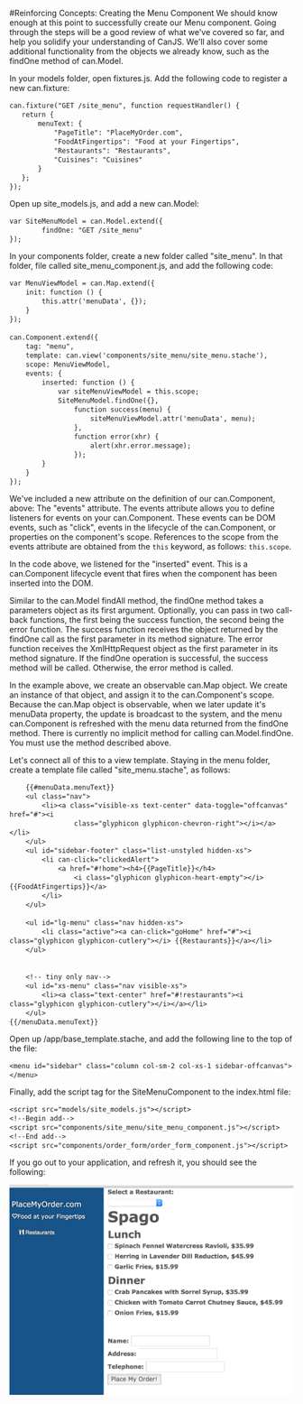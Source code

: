 #Reinforcing Concepts: Creating the Menu Component
We should know enough at this point to successfully create our Menu component. Going through the steps will be a good review of what we've covered so far, and help you solidify your understanding of CanJS. We'll also cover some additional functionality from the objects we already know, such as the findOne method of can.Model.

In your models folder, open fixtures.js. Add the following code to register a new can.fixture:

	can.fixture("GET /site_menu", function requestHandler() {
       return {
           menuText: {
               "PageTitle": "PlaceMyOrder.com",
               "FoodAtFingertips": "Food at your Fingertips",
               "Restaurants": "Restaurants",
               "Cuisines": "Cuisines"
           }
       };
    });

Open up site_models.js, and add a new can.Model:

    var SiteMenuModel = can.Model.extend({
            findOne: "GET /site_menu"
    });

In your components folder, create a new folder called "site_menu". In that folder, file called site_menu_component.js, and add the following code:

	var MenuViewModel = can.Map.extend({
        init: function () {
            this.attr('menuData', {});
        }
    });

    can.Component.extend({
        tag: "menu",
        template: can.view('components/site_menu/site_menu.stache'),
        scope: MenuViewModel,
        events: {
            inserted: function () {
                var siteMenuViewModel = this.scope;
                SiteMenuModel.findOne({},
                    function success(menu) {
                        siteMenuViewModel.attr('menuData', menu);
                    },
                    function error(xhr) {
                        alert(xhr.error.message);
                    });
            }
        }
    });

We've included a new attribute on the definition of our can.Component, above: The "events" attribute. The events attribute allows you to define listeners for events on your can.Component. These events can be DOM events, such as "click", events in the lifecycle of the can.Component, or properties on the component's scope. References to the scope from the events attribute are obtained from the `this` keyword, as follows: `this.scope`.

In the code above, we listened for the "inserted" event. This is a can.Component lifecycle event that fires when the component has been inserted into the DOM.

Similar to the can.Model findAll method, the findOne method takes a parameters object as its first argument. Optionally, you can pass in two call-back functions, the first being the success function, the second being the error function. The success function receives the object returned by the findOne call as the first parameter in its method signature. The error function receives the XmlHttpRequest object as the first parameter in its method signature. If the findOne operation is successful, the success method will be called. Otherwise, the error method is called.

In the example above, we create an observable can.Map object. We create an instance of that object, and assign it to the can.Component's scope. Because the can.Map object is observable, when we later update it's menuData property, the update is broadcast to the system, and the menu can.Component is refreshed with the menu data returned from the findOne method. There is currently no implicit method for calling can.Model.findOne. You must use the method described above.

Let's connect all of this to a view template. Staying in the menu folder, create a template file called "site_menu.stache", as follows:

        {{#menuData.menuText}}
        <ul class="nav">
            <li><a class="visible-xs text-center" data-toggle="offcanvas" href="#"><i
                    class="glyphicon glyphicon-chevron-right"></i></a></li>
        </ul>
        <ul id="sidebar-footer" class="list-unstyled hidden-xs">
            <li can-click="clickedAlert">
                <a href="#!home"><h4>{{PageTitle}}</h4>
                    <i class="glyphicon glyphicon-heart-empty"></i>{{FoodAtFingertips}}</a>
            </li>
        </ul>

        <ul id="lg-menu" class="nav hidden-xs">
            <li class="active"><a can-click="goHome" href="#"><i class="glyphicon glyphicon-cutlery"></i> {{Restaurants}}</a></li>
        </ul>


        <!-- tiny only nav-->
        <ul id="xs-menu" class="nav visible-xs">
            <li><a class="text-center" href="#!restaurants"><i class="glyphicon glyphicon-cutlery"></i></a></li>
        </ul>
    {{/menuData.menuText}}

Open up /app/base_template.stache, and add the following line to the top of the file:

	<menu id="sidebar" class="column col-sm-2 col-xs-1 sidebar-offcanvas"></menu>

Finally, add the script tag for the SiteMenuComponent to the index.html file:

    <script src="models/site_models.js"></script>
    <!--Begin add-->
    <script src="components/site_menu/site_menu_component.js"></script>
    <!--End add-->
    <script src="components/order_form/order_form_component.js"></script>

If you go out to your application, and refresh it, you should see the following:

![](images/6_reinforcing_concepts/MenuComponentAdded.png)